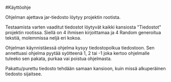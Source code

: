 #Käyttöohje

Ohjelman ajettava jar-tiedosto löytyy projektin rootista.

Testaamista varten vaaditut tiedostot löytyvät kaikki kansiosta 
"Tiedostot" projektin rootissa. Siellä on 4 ihmisen kirjoittamaa 
ja 4 Random generoitua tekstiä, molemmissa neljä eri kokoa.

Ohjelman käynnistäessä ohjelma kysyy tiedostopolkua tiedostoon.
Sen annettuasi ohjelma pyytää syötteenä 1, 2 tai -1 joka kertoo 
ohjelmalle tuleeko sen pakata, purkaa vai poistua ohjelmasta.

Pakattu/purettu tiedosto tehdään samaan kansioon, kuin missä 
alkuperäinen tiedosto sijaitsee.
